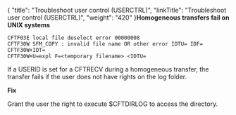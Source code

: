 {
    "title": "Troubleshoot user control (USERCTRL)",
    "linkTitle": "Troubleshoot user control (USERCTRL)",
    "weight": "420"
}****Homogeneous transfers fail on UNIX systems****

```
CFTF03E local file deselect error 00000008
CFTF30W SFM_COPY : invalid file name OR other error IDTU= IDF=
CFTF30W+IDT=
CFTF30W+U=expl F=<temporary filename> <IDTU=
```

If a USERID is set for a CFTRECV during a homogeneous transfer, the transfer fails if the user does not have rights on the log folder.

****Fix****

Grant the user the right to execute $CFTDIRLOG to access the directory.

